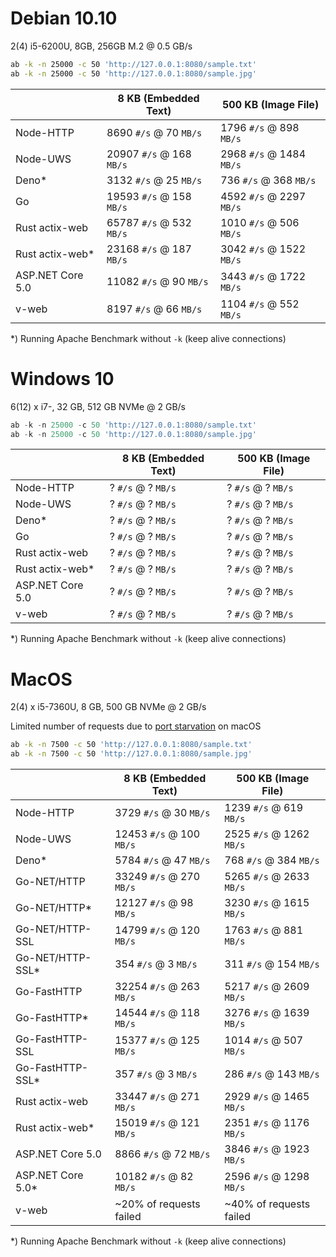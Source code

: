 # Debian 10.10

2(4) i5-6200U, 8GB, 256GB M.2 @ 0.5 GB/s

```bash
ab -k -n 25000 -c 50 'http://127.0.0.1:8080/sample.txt'
ab -k -n 25000 -c 50 'http://127.0.0.1:8080/sample.jpg'
```

|                  | 8 KB (Embedded Text)     | 500 KB (Image File)      |
|------------------|--------------------------|--------------------------|
| Node-HTTP        |  8690 `#/s` @  70 `MB/s` | 1796 `#/s` @  898 `MB/s` |
| Node-UWS         | 20907 `#/s` @ 168 `MB/s` | 2968 `#/s` @ 1484 `MB/s` |
| Deno*            |  3132 `#/s` @  25 `MB/s` |  736 `#/s` @  368 `MB/s` |
| Go               | 19593 `#/s` @ 158 `MB/s` | 4592 `#/s` @ 2297 `MB/s` |
| Rust actix-web   | 65787 `#/s` @ 532 `MB/s` | 1010 `#/s` @  506 `MB/s` |
| Rust actix-web*  | 23168 `#/s` @ 187 `MB/s` | 3042 `#/s` @ 1522 `MB/s` |
| ASP.NET Core 5.0 | 11082 `#/s` @  90 `MB/s` | 3443 `#/s` @ 1722 `MB/s` |
| v-web            |  8197 `#/s` @  66 `MB/s` | 1104 `#/s` @  552 `MB/s` |

*) Running Apache Benchmark without `-k` (keep alive connections)

# Windows 10

6(12) x i7-, 32 GB, 512 GB NVMe @ 2 GB/s

```powershell
ab -k -n 25000 -c 50 'http://127.0.0.1:8080/sample.txt'
ab -k -n 25000 -c 50 'http://127.0.0.1:8080/sample.jpg'
```

|                  | 8 KB (Embedded Text)     | 500 KB (Image File)      |
|------------------|--------------------------|--------------------------|
| Node-HTTP        | ? `#/s` @ ? `MB/s` | ? `#/s` @ ? `MB/s` |
| Node-UWS         | ? `#/s` @ ? `MB/s` | ? `#/s` @ ? `MB/s` |
| Deno*            | ? `#/s` @ ? `MB/s` | ? `#/s` @ ? `MB/s` |
| Go               | ? `#/s` @ ? `MB/s` | ? `#/s` @ ? `MB/s` |
| Rust actix-web   | ? `#/s` @ ? `MB/s` | ? `#/s` @ ? `MB/s` |
| Rust actix-web*  | ? `#/s` @ ? `MB/s` | ? `#/s` @ ? `MB/s` |
| ASP.NET Core 5.0 | ? `#/s` @ ? `MB/s` | ? `#/s` @ ? `MB/s` |
| v-web            | ? `#/s` @ ? `MB/s` | ? `#/s` @ ? `MB/s` |

*) Running Apache Benchmark without `-k` (keep alive connections)

# MacOS

2(4) x i5-7360U, 8 GB, 500 GB NVMe @ 2 GB/s

Limited number of requests due to [port starvation](https://stackoverflow.com/questions/1216267/ab-program-freezes-after-lots-of-requests-why) on macOS
```zsh
ab -k -n 7500 -c 50 'http://127.0.0.1:8080/sample.txt'
ab -k -n 7500 -c 50 'http://127.0.0.1:8080/sample.jpg'
```

|                   | 8 KB (Embedded Text)     | 500 KB (Image File)      |
|-------------------|--------------------------|--------------------------|
| Node-HTTP         |  3729 `#/s` @  30 `MB/s` | 1239 `#/s` @  619 `MB/s` |
| Node-UWS          | 12453 `#/s` @ 100 `MB/s` | 2525 `#/s` @ 1262 `MB/s` |
| Deno*             |  5784 `#/s` @  47 `MB/s` |  768 `#/s` @  384 `MB/s` |
| Go-NET/HTTP       | 33249 `#/s` @ 270 `MB/s` | 5265 `#/s` @ 2633 `MB/s` |
| Go-NET/HTTP*      | 12127 `#/s` @  98 `MB/s` | 3230 `#/s` @ 1615 `MB/s` |
| Go-NET/HTTP-SSL   | 14799 `#/s` @ 120 `MB/s` | 1763 `#/s` @  881 `MB/s` |
| Go-NET/HTTP-SSL*  |   354 `#/s` @   3 `MB/s` |  311 `#/s` @  154 `MB/s` |
| Go-FastHTTP       | 32254 `#/s` @ 263 `MB/s` | 5217 `#/s` @ 2609 `MB/s` |
| Go-FastHTTP*      | 14544 `#/s` @ 118 `MB/s` | 3276 `#/s` @ 1639 `MB/s` |
| Go-FastHTTP-SSL   | 15377 `#/s` @ 125 `MB/s` | 1014 `#/s` @  507 `MB/s` |
| Go-FastHTTP-SSL*  |   357 `#/s` @   3 `MB/s` |  286 `#/s` @  143 `MB/s` |
| Rust actix-web    | 33447 `#/s` @ 271 `MB/s` | 2929 `#/s` @ 1465 `MB/s` |
| Rust actix-web*   | 15019 `#/s` @ 121 `MB/s` | 2351 `#/s` @ 1176 `MB/s` |
| ASP.NET Core 5.0  |  8866 `#/s` @  72 `MB/s` | 3846 `#/s` @ 1923 `MB/s` |
| ASP.NET Core 5.0* | 10182 `#/s` @  82 `MB/s` | 2596 `#/s` @ 1298 `MB/s` |
| v-web             | ~20% of requests failed  | ~40% of requests failed  |

*) Running Apache Benchmark without `-k` (keep alive connections)